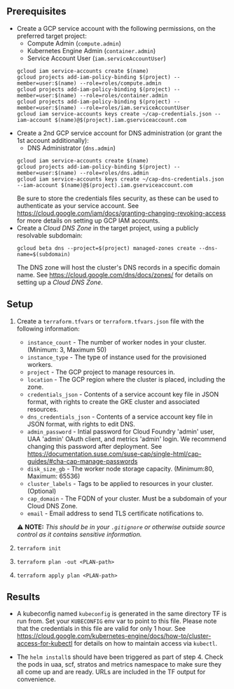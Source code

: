 ## Prerequisites

* Create a GCP service account with the following permissions, on the preferred target project:
    - Compute Admin (`compute.admin`)
    - Kubernetes Engine Admin (`container.admin`)
    - Service Account User (`iam.serviceAccountUser`)
  ```
  gcloud iam service-accounts create $(name)
  gcloud projects add-iam-policy-binding $(project) --member=user:$(name) --role=roles/compute.admin
  gcloud projects add-iam-policy-binding $(project) --member=user:$(name) --role=roles/container.admin
  gcloud projects add-iam-policy-binding $(project) --member=user:$(name) --role=roles/iam.serviceAccountUser
  gcloud iam service-accounts keys create ~/cap-credentials.json --iam-account $(name)@$(project).iam.gserviceaccount.com
  ```
* Create a 2nd GCP service account for DNS administration (or grant the 1st account additionally):
    - DNS Administrator (`dns.admin`)
  ```
  gcloud iam service-accounts create $(name)
  gcloud projects add-iam-policy-binding $(project) --member=user:$(name) --role=roles/dns.admin
  gcloud iam service-accounts keys create ~/cap-dns-credentials.json --iam-account $(name)@$(project).iam.gserviceaccount.com
  ```
  Be sure to store the credentials files security, as these can be used to authenticate as your service account. See https://cloud.google.com/iam/docs/granting-changing-revoking-access for more details on setting up GCP IAM accounts.
* Create a _Cloud DNS Zone_ in the target project, using a publicly resolvable subdomain:
  ```
  gcloud beta dns --project=$(project) managed-zones create --dns-name=$(subdomain)
  ```
  The DNS zone will host the cluster's DNS records in a specific domain name. See https://cloud.google.com/dns/docs/zones/ for details on setting up a _Cloud DNS Zone_.

## Setup

1. Create a `terraform.tfvars` or `terraform.tfvars.json` file with the following information:
    - `instance_count` - The number of worker nodes in your cluster. (Minimum: 3, Maximum 50)
    - `instance_type` - The type of instance used for the provisioned workers.
    - `project` - The GCP project to manage resources in.
    - `location` - The GCP region where the cluster is placed, including the zone.
    - `credentials_json` - Contents of a service account key file in JSON format, with rights to create the GKE cluster and associated resources.
    - `dns_credentials_json` - Contents of a service account key file in JSON format, with rights to edit DNS.
    - `admin_password` - Intial password for Cloud Foundry 'admin' user, UAA 'admin' OAuth client, and metrics 'admin' login. We recommend changing this password after deployment. See https://documentation.suse.com/suse-cap/single-html/cap-guides/#cha-cap-manage-passwords
    - `disk_size_gb` - The worker node storage capacity. (Minimum:80, Maximum: 65536)
    - `cluster_labels` - Tags to be applied to resources in your cluster. (Optional)
    - `cap_domain` - The FQDN of your cluster. Must be a subdomain of your Cloud DNS Zone.
    - `email` - Email address to send TLS certificate notifications to.

    **⚠ NOTE:** _This should be in your `.gitignore` or otherwise outside source control as it contains sensitive information._

2. `terraform init`

3. `terraform plan -out <PLAN-path>`

4. `terraform apply plan <PLAN-path>`

## Results

* A kubeconfig named `kubeconfig` is generated in the same directory TF is run from. Set your `KUBECONFIG` env var to point to this file. Please note that the credentials in this file are valid for only 1 hour. See https://cloud.google.com/kubernetes-engine/docs/how-to/cluster-access-for-kubectl for details on how to maintain access via `kubectl`.

* The `helm install`s should have been triggered as part of step 4. Check the pods in uaa, scf, stratos and metrics namespace to make sure they all come up and are ready. URLs are included in the TF output for convenience.
